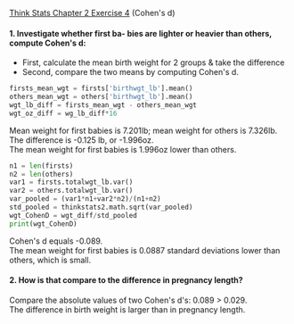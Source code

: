 [Think Stats Chapter 2 Exercise 4](http://greenteapress.com/thinkstats2/html/thinkstats2003.html#toc24) (Cohen's d)

#### 1. Investigate whether first ba- bies are lighter or heavier than others, compute Cohen's d:
* First, calculate the mean birth weight for 2 groups & take the difference
* Second, compare the two means by computing Cohen's d. 

```python
firsts_mean_wgt = firsts['birthwgt_lb'].mean()
others_mean_wgt = others['birthwgt_lb'].mean()
wgt_lb_diff = firsts_mean_wgt - others_mean_wgt
wgt_oz_diff = wg_lb_diff*16  
```
Mean weight for first babies is 7.201lb; mean weight for others is 7.326lb. The difference is -0.125 lb, or -1.996oz.  
The mean weight for first babies is 1.996oz lower than others.

```python
n1 = len(firsts)
n2 = len(others)
var1 = firsts.totalwgt_lb.var()
var2 = others.totalwgt_lb.var()
var_pooled = (var1*n1+var2*n2)/(n1+n2)
std_pooled = thinkstats2.math.sqrt(var_pooled)
wgt_CohenD = wgt_diff/std_pooled
print(wgt_CohenD)
```
Cohen's d equals -0.089.  
The mean weight for first babies is 0.0887 standard deviations lower than others, which is small.

#### 2. How is that compare to the difference in pregnancy length?
Compare the absolute values of two Cohen's d's: 0.089 > 0.029.  
The difference in birth weight is larger than in pregnancy length. 
